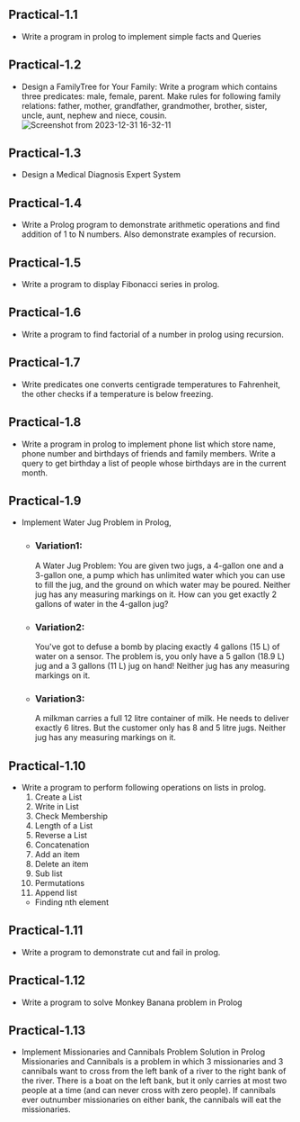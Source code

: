 ## Practical-1.1
- Write a program in prolog to implement simple facts and Queries
## Practical-1.2
- Design a FamilyTree for Your Family: Write a program which contains three predicates: male, female, parent. Make rules for following family relations: father, mother, grandfather, grandmother, brother, sister, uncle, aunt, nephew and niece, cousin.
![Screenshot from 2023-12-31 16-32-11](https://github.com/Utsav-7/Artificial-Intelligence/assets/98468952/726e167c-59c9-4bf7-800a-4e1cb62c7946)

## Practical-1.3
- Design a Medical Diagnosis Expert System
## Practical-1.4
- Write a Prolog program to demonstrate arithmetic operations and find addition of 1 to N numbers. Also demonstrate examples of recursion.
## Practical-1.5
- Write a program to display Fibonacci series in prolog.
## Practical-1.6
- Write a program to find factorial of a number in prolog using recursion.
## Practical-1.7
- Write predicates one converts centigrade temperatures to Fahrenheit, the other checks if a temperature is below freezing.
## Practical-1.8
- Write a program in prolog to implement phone list which store name, phone number and birthdays of friends and family members. Write a query to get birthday a list of people whose birthdays are in the current month.
## Practical-1.9
- Implement Water Jug Problem in Prolog,
    - ### Variation1:
      A Water Jug Problem: You are given two jugs, a 4-gallon one and a 3-gallon one, a pump which has unlimited water which you can use to fill the jug, and the ground on which water may be poured. Neither jug has any measuring markings on it. How can you get exactly 2 gallons of water in the 4-gallon jug?
    - ### Variation2:
      You've got to defuse a bomb by placing exactly 4 gallons (15 L) of water on a sensor. The problem is, you only have a 5 gallon (18.9 L) jug and a 3 gallons (11 L) jug on hand! Neither jug has any measuring markings on it.
    - ### Variation3:
      A milkman carries a full 12 litre container of milk. He needs to deliver exactly 6 litres. But the customer only has 8 and 5 litre jugs. Neither jug has any measuring
markings on it.
## Practical-1.10
- Write a program to perform following operations on lists in prolog.
  1. Create a List
  1. Write in List
  1. Check Membership
  1. Length of a List
  1. Reverse a List
  1. Concatenation
  1. Add an item
  1. Delete an item
  1. Sub list
  1. Permutations
  1. Append list
  - Finding nth element
## Practical-1.11
- Write a program to demonstrate cut and fail in prolog.
## Practical-1.12
- Write a program to solve Monkey Banana problem in Prolog
## Practical-1.13
- Implement Missionaries and Cannibals Problem Solution in Prolog Missionaries and Cannibals is a problem in which 3 missionaries and 3 cannibals want to cross from the left bank of a river to the right bank of the river. There is a boat on the left bank, but it only carries at most two people at a time (and can never cross with zero people). If cannibals ever outnumber missionaries on either bank, the cannibals will eat the missionaries.
